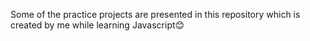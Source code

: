 Some of the practice projects are presented in this repository which is created by me while learning Javascript😊
